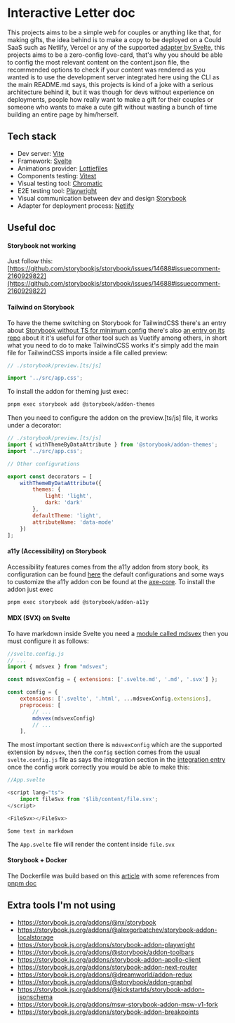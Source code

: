 # Interactive Letter doc

This projects aims to be a simple web for couples or anything like that, for making gifts, the idea behind is to make a copy to be deployed on a Could SaaS such as Netlify, Vercel or any of the supported [adapter by Svelte](https://svelte.dev/docs/kit/adapters), this projects aims to be a zero-config love-card, that's why you should be able to config the most relevant content on the content.json file, the recommended options to check if your content was rendered as you wanted is to use the development server integrated here using the CLI as the main README.md says, this projects is kind of a joke with a serious architecture behind it, but it was though for devs without experience on deployments, people how really want to make a gift for their couples or someone who wants to make a cute gift without wasting a bunch of time building an entire page by him/herself.

## Tech stack

- Dev server: [Vite](https://vite.dev/)
- Framework: [Svelte](https://svelte.dev/)
- Animations provider: [Lottiefiles](https://lottiefiles.com/es/)
- Components testing: [Vitest](https://vitest.dev/)
- Visual testing tool: [Chromatic](https://www.chromatic.com/)
- E2E testing tool: [Playwright](https://playwright.dev/)
- Visual communication between dev and design [Storybook](https://storybook.js.org/)
- Adapter for deployment process: [Netlify](https://svelte.dev/docs/kit/adapter-netlify)

## Useful doc

#### Storybook not working

Just follow this: [https://github.com/storybookjs/storybook/issues/14688#issuecomment-2160929822](https://github.com/storybookjs/storybook/issues/14688#issuecomment-2160929822)

#### Tailwind on Storybook

To have the theme switching on Storybook for TailwindCSS there's an entry about [Storybook without TS for minimum config](https://storybook.js.org/recipes/tailwindcss#2-provide-tailwind-to-stories) there's also [an entry on its repo](https://github.com/storybookjs/storybook/blob/main/code/addons/themes/docs/api.md) about it it's useful for other tool such as Vuetify among others, in short what you need to do to make TailwindCSS works it's simply add the main file for TailwindCSS imports inside a file called preview:

```javascript
// ./storybook/preview.[ts/js]

import '../src/app.css';
```

To install the addon for theming just exec:

```bash
pnpm exec storybook add @storybook/addon-themes
```

Then you need to configure the addon on the preview.[ts/js] file, it works under a decorator:

```javascript
// ./storybook/preview.[ts/js]
import { withThemeByDataAttribute } from '@storybook/addon-themes';
import '../src/app.css';

// Other configurations

export const decorators = [
	withThemeByDataAttribute({
		themes: {
			light: 'light',
			dark: 'dark'
		},
		defaultTheme: 'light',
		attributeName: 'data-mode'
	})
];
```

#### a11y (Accessibility) on Storybook

Accessibility features comes from the a11y addon from story book, its configuration can be found [here](https://storybook.js.org/docs/writing-tests/accessibility-testing#accessibility-checks-with-a11y-addon) the default configurations and some ways to customize the a11y addon con be found at the [axe-core](https://github.com/dequelabs/axe-core/blob/develop/doc/API.md#api-name-axeconfigure). To install the addon just exec

```bash
pnpm exec storybook add @storybook/addon-a11y
```

#### MDX (SVX) on Svelte

To have markdown inside Svelte you need a [module called mdsvex](https://mdsvex.pngwn.io/docs#mdsvex-1) then you must configure it as follows:

```javascript
//svelte.config.js
// ...
import { mdsvex } from "mdsvex";

const mdsvexConfig = { extensions: ['.svelte.md', '.md', '.svx'] };

const config = {
	extensions: ['.svelte', '.html', ...mdsvexConfig.extensions],
	preprocess: [
		// ...
		mdsvex(mdsvexConfig)
		// ...
	],
```

The most important section there is `mdsvexConfig` which are the supported extension by `mdsvex`, then the `config` section comes from the usual `svelte.config.js` file as says the integration section in the [integration entry](https://svelte.dev/docs/kit/integrations#vitePreprocess) once the config work correctly you would be able to make this:

```javascript
//App.svelte

<script lang="ts">
	import fileSvx from '$lib/content/file.svx';
</script>

<FileSvx></FileSvx>
```

```file.svx
Some text in markdown
```

The `App.svelte` file will render the content inside `file.svx`

#### Storybook + Docker

The Dockerfile was build based on this [article](https://medium.com/@sjoshiftb/supercharged-component-library-docker-and-storybook-06d2e95ece60) with some references from [pnpm doc](https://pnpm.io/docker)

## Extra tools I'm not using

- https://storybook.js.org/addons/@nx/storybook
- https://storybook.js.org/addons/@alexgorbatchev/storybook-addon-localstorage
- https://storybook.js.org/addons/storybook-addon-playwright
- https://storybook.js.org/addons/@storybook/addon-toolbars
- https://storybook.js.org/addons/storybook-addon-apollo-client
- https://storybook.js.org/addons/storybook-addon-next-router
- https://storybook.js.org/addons/@dreamworld/addon-redux
- https://storybook.js.org/addons/@storybook/addon-graphql
- https://storybook.js.org/addons/@kickstartds/storybook-addon-jsonschema
- https://storybook.js.org/addons/msw-storybook-addon-msw-v1-fork
- https://storybook.js.org/addons/storybook-addon-breakpoints
